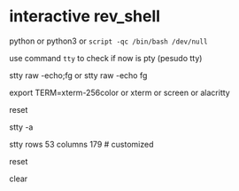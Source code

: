 # interactive rev\_shell

python or python3 or   `script -qc /bin/bash /dev/null`

use command `tty` to check if now is pty (pesudo tty)

stty raw -echo;fg                  or stty raw -echo       fg

export TERM=xterm-256color or xterm or screen or alacritty

reset

stty -a

stty rows 53 columns 179   # customized

reset

clear

